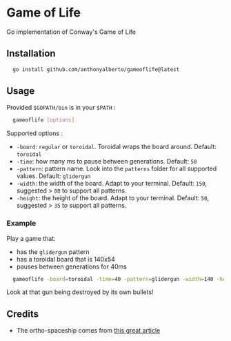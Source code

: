 # Game of Life

Go implementation of Conway's Game of Life

## Installation

```sh
  go install github.com/anthonyalberto/gameoflife@latest
```

## Usage

Provided `$GOPATH/bin` is in your `$PATH` :

```sh
  gameoflife [options]
```

Supported options :

- `-board`: `regular` or `toroidal`. Toroidal wraps the board around. Default: `toroidal`
- `-time`: how many ms to pause between generations. Default: `50`
- `-pattern`: pattern name. Look into the `patterns` folder for all supported values. Default: `glidergun`
- `-width`: the width of the board. Adapt to your terminal. Default: `150`, suggested > `80` to support all patterns.
- `-height`: the height of the board. Adapt to your terminal. Default: `50`, suggested > `35` to support all patterns.

### Example

Play a game that:

- has the `glidergun` pattern
- has a toroidal board that is 140x54
- pauses between generations for 40ms

```sh
  gameoflife -board=toroidal -time=40 -pattern=glidergun -width=140 -height=54
```

Look at that gun being destroyed by its own bullets!

## Credits

- The ortho-spaceship comes from [this great article](https://niginsblog.wordpress.com/2016/03/07/new-spaceship-speed-in-conways-game-of-life/)
